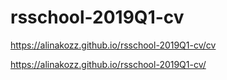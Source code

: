 # rsschool-2019Q1-cv  

https://alinakozz.github.io/rsschool-2019Q1-cv/cv  

https://alinakozz.github.io/rsschool-2019Q1-cv/
